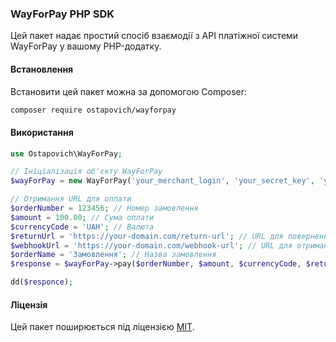 ### WayForPay PHP SDK

Цей пакет надає простий спосіб взаємодії з API платіжної системи WayForPay у вашому PHP-додатку.

#### Встановлення

Встановити цей пакет можна за допомогою Composer:

```bash
composer require ostapovich/wayforpay
```

#### Використання

```php
use Ostapovich\WayForPay;

// Ініціалізація об'єкту WayForPay
$wayForPay = new WayForPay('your_merchant_login', 'your_secret_key', 'your_domain');

// Отримання URL для оплати
$orderNumber = 123456; // Номер замовлення
$amount = 100.00; // Сума оплати
$currencyCode = 'UAH'; // Валюта
$returnUrl = 'https://your-domain.com/return-url'; // URL для повернення після оплати
$webhookUrl = 'https://your-domain.com/webhook-url'; // URL для отримання повідомлень про платежі
$orderName = 'Замовлення'; // Назва замовлення
$response = $wayForPay->pay($orderNumber, $amount, $currencyCode, $returnUrl, $webhookUrl, $orderName);

dd($responce);

```

#### Ліцензія

Цей пакет поширюється під ліцензією [MIT](https://opensource.org/licenses/MIT).